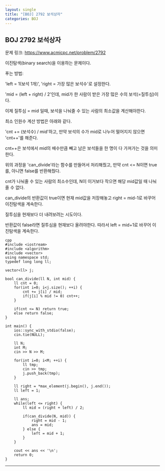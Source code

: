 ```yaml
---
layout: single
title: "[BOJ] 2792 보석상자"
categories: BOJ
---
```

## BOJ 2792 보석상자

문제 링크: https://www.acmicpc.net/problem/2792

이진탐색(binary search)을 이용하는 문제이다.

푸는 방법:

'left = 1(보석 1개)', 'right = 가장 많은 보석수'로 설정한다.

'mid = (left + right) / 2'인데, mid가 한 사람이 받은 가장 많은 수의 보석(=질투심)이다.

이제 질투심 = mid 일때, 보석을 나눠줄 수 있는 사람의 최소값을 계산해야한다.

최소 인원수 계산 방법은 아래와 같다.

'cnt += (보석수) / mid'하고, 만약 보석의 수가 mid로 나누어 떨어지지 않으면 'cnt++'를 해준다.

cnt++은 보석에서 mid의 배수만큼 빼고 남은 보석들을 한 명이 다 가져가는 것을 의미한다.

위의 과정을 'can_divide'라는 함수를 만들어서 처리해줬고, 만약 cnt <= N이면 true를, 아니면 false를 반환해줬다.

cnt가 나눠줄 수 있는 사람의 최소수인데, N이 이거보다 작으면 해당 mid값일 때 나눠줄 수 없다.

can_divide의 반환값이 true이면 현재 mid값을 저장해놓고 right = mid-1로 바꾸어 이진탐색을 계속한다.

질투심을 현재보다 더 내려보려는 시도이다.

반환값이 false라면 질투심을 현재보다 올려야한다. 따라서 left = mid+1로 바꾸어 이진탐색을 계속한다.

```
cpp
#include <iostream>
#include <algorithm>
#include <vector>
using namespace std;
typedef long long ll;

vector<ll> j;

bool can_divide(ll N, int mid) {
    ll cnt = 0;
    for(int i=0; i<j.size(); ++i) {
        cnt += j[i] / mid;
        if(j[i] % mid != 0) cnt++;
    }

    if(cnt <= N) return true;
    else return false;
}

int main() {
    ios::sync_with_stdio(false);
    cin.tie(NULL);
  
    ll N;
    int M;
    cin >> N >> M;

    for(int i=0; i<M; ++i) {
        ll tmp;
        cin >> tmp;
        j.push_back(tmp);
    }

    ll right = *max_element(j.begin(), j.end());
    ll left = 1;

    ll ans;
    while(left <= right) {
        ll mid = (right + left) / 2;

        if(can_divide(N, mid)) {
            right = mid - 1;
            ans = mid;
        } else {
            left = mid + 1;
        }
    }

    cout << ans << '\n';
    return 0;
}
```

---
